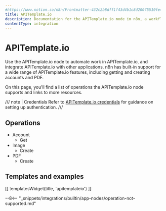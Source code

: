 ```yaml
---
#https://www.notion.so/n8n/Frontmatter-432c2b8dff1f43d4b1c8d20075510fe4
title: APITemplate.io
description: Documentation for the APITemplate.io node in n8n, a workflow automation platform. Includes details of operations and configuration, and links to examples and credentials information.
contentType: integration
---
```


# APITemplate.io

Use the APITemplate.io node to automate work in APITemplate.io, and integrate APITemplate.io with other applications. n8n has built-in support for a wide range of APITemplate.io features, including getting and creating accounts and PDF.

On this page, you'll find a list of operations the APITemplate.io node supports and links to more resources.

/// note | Credentials
Refer to [APITemplate.io credentials](/integrations/builtin/credentials/apitemplateio/) for guidance on setting up authentication. 
///

## Operations

* Account
  * Get
* Image
  * Create
* PDF
  * Create

## Templates and examples

<!-- see https://www.notion.so/n8n/Pull-in-templates-for-the-integrations-pages-37c716837b804d30a33b47475f6e3780 -->
[[ templatesWidget(title, 'apitemplateio') ]]

--8<-- "_snippets/integrations/builtin/app-nodes/operation-not-supported.md"

